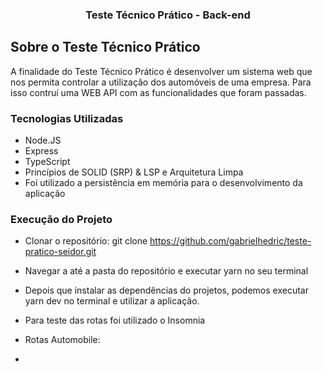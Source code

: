 <h3 align="center">
  Teste Técnico Prático - Back-end
</h3>

## Sobre o Teste Técnico Prático

A finalidade do Teste Técnico Prático é desenvolver um sistema web que nos permita controlar a utilização dos automóveis de uma empresa. Para isso contruí uma WEB API com as funcionalidades que foram passadas. 

### Tecnologias Utilizadas

 * Node.JS
 * Express
 * TypeScript 
 * Princípios de SOLID (SRP) & LSP e Arquitetura Limpa
 * Foi utilizado a persistência em memória para o desenvolvimento da aplicação

### Execução do Projeto 

 * Clonar o repositório: git clone https://github.com/gabrielhedric/teste-pratico-seidor.git
 
 * Navegar a até a pasta do repositório e executar yarn no seu terminal
 
 * Depois que instalar as dependências do projetos, podemos executar yarn dev no terminal e utilizar a aplicação.

 * Para teste das rotas foi utilizado o Insomnia 
 * Rotas Automobile: 
 * 


